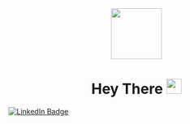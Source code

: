 <div id="header" align="center">
  <img src="https://media.giphy.com/media/M9gbBd9nbDrOTu1Mqx/giphy.gif" width="100"/><br/>
  <img src="https://komarev.com/ghpvc/?username=your-github-username&style=flat-square&color=blue" alt=""/>
  <h1>
  Hey There
  <img src="https://media.giphy.com/media/hvRJCLFzcasrR4ia7z/giphy.gif" width="30px"/>
</h1>

</div>



<!--
**ShaymaaShoman/ShaymaaShoman** is a ✨ _special_ ✨ repository because its `README.md` (this file) appears on your GitHub profile.

Here are some ideas to get you started:

- 🔭 I’m currently working on ...
- 🌱 I’m currently learning ...
- 👯 I’m looking to collaborate on ...
- 🤔 I’m looking for help with ...
- 💬 Ask me about ...
- 📫 How to reach me: ...
- 😄 Pronouns: ...
- ⚡ Fun fact: ...
-->
<div id="badges">
  <a href="https://www.linkedin.com/in/shaymaa-shoman-b8340a1b3/"><img src="https://img.shields.io/badge/LinkedIn-blue?style=for-the-badge&logo=linkedin&logoColor=white" alt="LinkedIn Badge"/></a>
</div>
